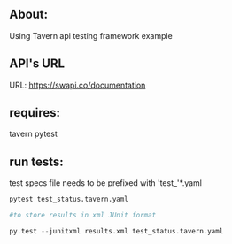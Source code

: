 ## About: 
Using Tavern api testing framework example

## API's URL
URL: https://swapi.co/documentation

## requires:
tavern
pytest

## run tests:
test specs file needs to be prefixed with 'test_'*.yaml
```python
pytest test_status.tavern.yaml

#to store results in xml JUnit format

py.test --junitxml results.xml test_status.tavern.yaml
